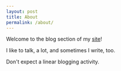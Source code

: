 ```yaml
---
layout: post
title: About
permalink: /about/
---
```


Welcome to the blog section of my [site](https://lauraventosa.com)!

I like to talk, a lot, and sometimes I write, too. 

Don't expect a linear blogging activity.


[jekyll-organization]: https://github.com/jekyll
